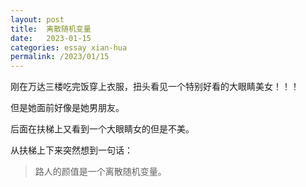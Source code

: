 ```yaml
---
layout: post
title:  离散随机变量
date:   2023-01-15
categories: essay xian-hua
permalink: /2023/01/15
---
```


刚在万达三楼吃完饭穿上衣服，扭头看见一个特别好看的大眼睛美女！！！

但是她面前好像是她男朋友。

后面在扶梯上又看到一个大眼睛女的但是不美。

从扶梯上下来突然想到一句话：

> 路人的颜值是一个离散随机变量。